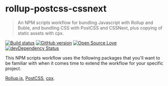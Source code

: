 # rollup-postcss-cssnext

> An NPM scripts workflow for bundling Javascript with Rollup and Buble, and bundling CSS with PostCSS and CSSNext, plus copying of static assets with cpx.

[![Build status](https://ci.appveyor.com/api/projects/status/7kki7pxy5t55qudi/branch/master?svg=true)](https://ci.appveyor.com/project/steven-klein/rollup-postcss-cssnext/branch/master)
[![GitHub version](https://badge.fury.io/gh/steven-klein%2Frollup-postcss-cssnext.svg)](https://badge.fury.io/gh/steven-klein%2Frollup-postcss-cssnext)
[![Open Source Love](https://badges.frapsoft.com/os/mit/mit.svg?v=102)](https://github.com/ellerbrock/open-source-badge/)
[![devDependency Status](https://david-dm.org/steven-klein/rollup-postcss-cssnext/dev-status.svg)](https://david-dm.org/steven-klein/rollup-postcss-cssnext?type=dev)

This NPM scripts workflow uses the following packages that you'll want to be familiar with when it comes time to extend the workflow for your specific project.

[Rollup.js](http://rollupjs.org/), [PostCSS](http://postcss.org/), [cpx](https://www.npmjs.com/package/cpx).
